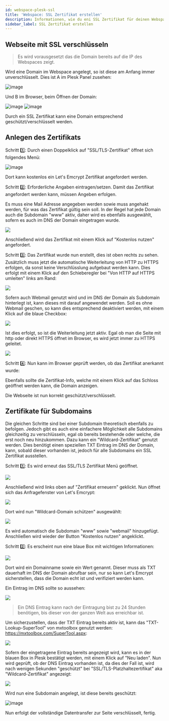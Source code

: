 ```yaml
---
id: webspace-plesk-ssl
title: 'Webspace: SSL Zertifikat erstellen'
description: Informationen, wie du eni SSL Zertifikat für deinen Webspace von ZAP-Hosting erstellen kannst - ZAP-Hosting.com Dokumentation
sidebar_label: SSL Zertifikat erstellen
---
```


## Webseite mit SSL verschlüsseln

>Es wird vorausgesetzt das die Domain bereits auf die IP des Webspaces zeigt.

Wird eine Domain im Webspace angelegt, so ist diese am Anfang immer unverschlüsselt. 
Dies ist A im Plesk Panel zusehen: 

![image](https://user-images.githubusercontent.com/13604413/159176735-65c6494b-0cba-4e92-a6c7-c33b28b3a153.png)

Und B im Browser, beim Öffnen der Domain:

![image](https://user-images.githubusercontent.com/13604413/159176736-661b1f50-ffa2-45a8-8635-4e008d29c20a.png)
![image](https://user-images.githubusercontent.com/13604413/159176743-154bf742-e93e-4743-8a0a-0f43e46952a9.png)

Durch ein SSL Zertifikat kann eine Domain entsprechend geschützt/verschlüsselt werden. 

## Anlegen des Zertifikats 

Schritt 1️⃣: Durch einen Doppelklick auf "SSL/TLS-Zertifikat" öffnet sich folgendes Menü:

![image](https://user-images.githubusercontent.com/13604413/159176748-32786fa1-7e69-441d-a3e3-1c8da3fbdb4a.png)

Dort kann kostenlos ein Let's Emcrypt Zertifikat angefordert werden. 

Schritt 2️⃣: Erforderliche Angaben eintragen/setzen. 
Damit das Zertifikat angefordert werden kann, müssen Angeben erfolgen. 

Es muss eine Mail Adresse angegeben werden sowie muss angehakt werden, für was das Zertifikat gültig sein soll. 
In der Regel hat jede Domain auch die Subdomain "www" aktiv, daher wird es ebenfalls ausgewählt, sofern es auch im DNS der Domain eingetragen wurde. 

![](https://user-images.githubusercontent.com/13604413/159176751-d001f779-d5be-48be-ae8b-7ef8716fe592.png)

Anschließend wird das Zertifikat mit einem Klick auf "Kostenlos nutzen" angefordert.

Schritt 3️⃣: Das Zertifikat wurde nun erstellt, dies ist oben rechts zu sehen. Zusätzlich muss jetzt die automatische Weiterleitung von HTTP zu HTTPS erfolgen, da sonst keine Verschlüsslung aufgebaut werden kann. 
Dies erfolgt mit einem Klick auf den Schieberegler bei "Von HTTP auf HTTPS umleiten" links am Rand:

![](https://user-images.githubusercontent.com/13604413/159176758-4c6cd586-64d7-42d3-a8ae-eddfb605e8d3.png)

Sofern auch Webmail genutzt wird und im DNS der Domain als Subdomain hinterlegt ist, kann dieses mit darauf angewendet werden. 
Soll es ohne Webmail geschen, so kann dies entsprechend deaktiviert werden, mit einem Klick auf die blaue Checkbox:

![](https://user-images.githubusercontent.com/13604413/159176761-64ef2d83-8c05-4610-bb4e-40a1506e25d8.png)

Ist dies erfolgt, so ist die Weiterleitung jetzt aktiv. Egal ob man die Seite mit http oder direkt HTTPS öffnet im Browser, es wird jetzt immer zu HTTPS geleitet. 

![](https://user-images.githubusercontent.com/13604413/159176764-6a3be7b8-6e0c-4ab0-8a51-bded7476c556.png)

Schritt 4️⃣: Nun kann im Browser geprüft werden, ob das Zertifikat anerkannt wurde:

Ebenfalls sollte die Zertifikat-Info, welche mit einem Klick auf das Schloss geöffnet werden kann, die Domain anzeigen.

Die Webseite ist nun korrekt geschützt/verschlüsselt. 

## Zertifikate für Subdomains 

Die gleichen Schritte sind bei einer Subdomain theoretisch ebenfalls zu befolgen. 
Jedoch gibt es auch eine einfachere Möglichkeit alle Subdomains gleichzeitig zu verschlüsseln, egal ob bereits bestehende oder welche, die erst noch neu hinzukommen. Dazu kann ein "Wildcard-Zertifikat" genutzt werden. Dies benötigt einen speziellen TXT Eintrag im DNS der Domain, kann, sobald dieser vorhanden ist, jedoch für alle Subdomains ein SSL Zertifikat ausstellen. 

Schritt 1️⃣: Es wird erneut das SSL/TLS Zertifikat Menü geöffnet. 

![](https://user-images.githubusercontent.com/13604413/159176787-2ffd121c-0ad0-44ca-bea1-185e13ac81ad.png)

Anschließend wird links oben auf "Zertifikat erneuern" geklickt. 
Nun öffnet sich das Anfragefenster von Let's Emcrypt:

![](https://user-images.githubusercontent.com/13604413/159176792-4d648b72-9903-4526-9a6e-984b3cb6a35a.png)

Dort wird nun "Wildcard-Domain schützen" ausgewählt:

![](https://user-images.githubusercontent.com/13604413/159176798-7c6fff87-f9ac-4fd8-9a54-2697c3b5575b.png)

Es wird automatisch die Subdomain "www" sowie "webmail" hinzugefügt. 
Anschließen wird wieder der Button "Kostenlos nutzen" angeklickt. 

Schritt 2️⃣: Es erscheint nun eine blaue Box mit wichtigen Informationen: 

![](https://user-images.githubusercontent.com/13604413/159176800-483c32c6-bb31-47bf-91bb-38aab2b47288.png)

Dort wird ein Domainname sowie ein Wert genannt. 
Dieser muss als TXT dauerhaft im DNS der Domain abrufbar sein, nur so kann Let's Emcrypt sicherstellen, dass die Domain echt ist und verifiziert werden kann. 

Ein Eintrag im DNS sollte so aussehen: 

![](https://user-images.githubusercontent.com/13604413/159176807-99f29bd6-3ae0-499b-a048-308752083b03.png)

>Ein DNS Eintrag kann nach der Eintragung bist zu 24 Stunden benötigen, bis dieser von der ganzen Welt aus erreichbar ist. 

Um sicherzustellen, dass der TXT Eintrag bereits aktiv ist, kann das "TXT-Lookup-SuperTool" von mxtoolbox genutzt werden: https://mxtoolbox.com/SuperTool.aspx:

![](https://user-images.githubusercontent.com/13604413/159176810-2491729f-2604-47af-aa08-525f12ea2085.png)

Sofern der eingetragene Eintrag bereits angezeigt wird, kann es in der blauen Box in Plesk bestätigt werden, mit einem Klick auf "Neu laden". 
Nun wird geprüft, ob der DNS Eintrag vorhanden ist, da dies der Fall ist, wird nach wenigen Sekunden "geschützt" bei "SSL/TLS-Platzhaltezertifikat" aka "Wildcard-Zertifikat" angezeigt: 

![](https://user-images.githubusercontent.com/13604413/159176811-32bf65ce-57cf-40c4-9c84-2f0a6fbf1cdc.png)

Wird nun eine Subdomain angelegt, ist diese bereits geschützt: 

![image](https://user-images.githubusercontent.com/13604413/159176814-75297c89-134d-4e54-a471-3baf6e7dc627.png)

Nun erfolgt der vollständige Datentransfer zur Seite verschlüsselt, fertig. 

